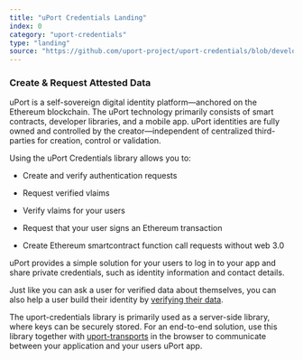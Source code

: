 ```yaml
---
title: "uPort Credentials Landing"
index: 0
category: "uport-credentials"
type: "landing"
source: "https://github.com/uport-project/uport-credentials/blob/develop/docs/landing.md"
---
```


### Create & Request Attested Data

uPort is a self-sovereign digital identity platform&mdash;anchored on the Ethereum blockchain. The uPort technology primarily consists of smart contracts, developer libraries, and a mobile app. uPort identities are fully owned and controlled by the creator&mdash;independent of centralized third-parties for creation, control or validation.

Using the uPort Credentials library allows you to:

-   Create and verify authentication requests

-   Request verified vlaims

-   Verify vlaims for your users

-   Request that your user signs an Ethereum transaction

-   Create Ethereum smartcontract function call requests without web 3.0

uPort provides a simple solution for your users to log in to your app and share private credentials, such as identity information and contact details.

Just like you can ask a user for verified data about themselves, you can also help a user build their identity by [verifying their data](https://github.com/uport-project/specs/blob/develop/flows/verification.md).

The uport-credentials library is primarily used as a server-side library, where keys can be securely stored. For an end-to-end solution, use this library together with [uport-transports](https://github.com/uport-project/uport-transports) in the browser to communicate between your application and your users uPort app.
